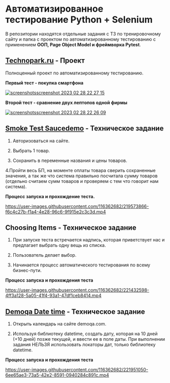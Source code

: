 # Автоматизированное тестирование Python + Selenium 

В репозитории находятся отдельные задания с ТЗ по тренировочному сайту и папка с проектом по автоматизированному тестированию с применением **ООП, Page Object Model и фреймворка Pytest**.

## [Technopark.ru](https://www.technopark.ru/) - Проект 

Полноценный проект по автоматизированному тестированию.

**Первый тест - покупка смартфона**

[![screenshotsscreenshot 2023 02 28 22 27 15](https://user-images.githubusercontent.com/116362682/221997835-c46752f4-672f-4228-a042-13276d8df132.png)](https://youtu.be/V9RcxW7rJAM)





**Второй тест - сравнение двух лептопов одной фирмы**

[![screenshotsscreenshot 2023 02 28 22 26 09](https://user-images.githubusercontent.com/116362682/221998033-a31ccec0-f711-4728-94dc-87c43db4e0d4.png)](https://youtu.be/nXdNEScFCBY)


## [Smoke Test Saucedemo](https://www.saucedemo.com/) - Техническое задание

1. Авторизоваться на сайте.

2. Выбрать 1 товар.

3. Сохранить в переменные названия и цены товаров.

4.Пройти весь БП, на моменте оплаты товара сверить сохраненные значения, а так же что система правильно посчитала сумму товаров (отдельно считаем сумм товаров и проверяем с тем что говорит нам система).



**Процесс запуска и прохождение теста.**

https://user-images.githubusercontent.com/116362682/219573866-f6c4c27b-f1a4-4e28-96c6-9f915e2c3c3d.mp4


## Choosing Items - Техническое задание 

1. При запуске теста встречается надпись, которая приветствует нас и предлагает выбрать одну вещь из списка. 

2. Пользователь делает выбор.

3. Начинается процесс автоматического тестирования по всему бизнес-пути.



**Процесс запуска и прохождения теста**

https://user-images.githubusercontent.com/116362682/221432598-4ff3a128-5a05-41f4-93a1-47df1ceb8414.mp4


## [Demoqa Date time](https://demoqa.com/) - Техническое задание 

1. Открыть календарь на сайте demoqa.com.

2. Используя библиотеку datetime, создать дату, которая на 10 дней (+10 дней) позже текущей, и ввести ее в поле даты. При выполнении задания НЕЛЬЗЯ использовать локаторы дат, только библиотеку datetime.



**Процесс запуска и прохождения теста**

https://user-images.githubusercontent.com/116362682/221951050-6ee65ae3-73a5-42e2-8591-0940284c891c.mp4






